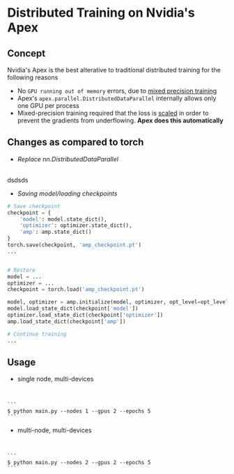 # Distributed Training on Nvidia's Apex

## Concept

Nvidia's Apex is the best alterative to traditional distributed training for the following reasons
- No `GPU running out of memory` errors, due to [mixed precision training](https://keras.io/api/mixed_precision/)
- Apex's `apex.parallel.DistributedDataParallel` internally allows only one GPU per process
- Mixed-precision training required that the loss is [scaled](https://developer.nvidia.com/blog/mixed-precision-training-deep-neural-networks/) in order to prevent the gradients from underflowing. **Apex does this automatically**


## Changes as compared to torch

- *Replace nn.DistributedDataParallel*
<br>
dsdsds


- *Saving model/loading checkpoints*

```python
# Save checkpoint
checkpoint = {
    'model': model.state_dict(),
    'optimizer': optimizer.state_dict(),
    'amp': amp.state_dict()
}
torch.save(checkpoint, 'amp_checkpoint.pt')
...


# Restore
model = ...
optimizer = ...
checkpoint = torch.load('amp_checkpoint.pt')

model, optimizer = amp.initialize(model, optimizer, opt_level=opt_level)
model.load_state_dict(checkpoint['model'])
optimizer.load_state_dict(checkpoint['optimizer'])
amp.load_state_dict(checkpoint['amp'])

# Continue training
...
```

## Usage

- single node, multi-devices
<br>

    ```
    $ python main.py --nodes 1 --gpus 2 --epochs 5
    ```

- multi-node, multi-devices
<br>

    ```
    $ python main.py --nodes 2 --gpus 2 --epochs 5
    ```